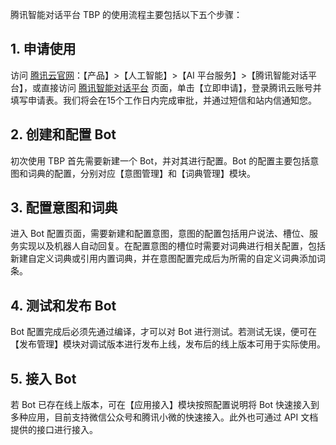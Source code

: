 ﻿
腾讯智能对话平台 TBP 的使用流程主要包括以下五个步骤：
## 1. 申请使用
访问 [腾讯云官网](https://cloud.tencent.com/)：【产品】>【人工智能】>【AI 平台服务】>【腾讯智能对话平台】，或直接访问 [腾讯智能对话平台](https://cloud.tencent.com/product/tbp) 页面，单击【立即申请】，登录腾讯云账号并填写申请表。我们将会在15个工作日内完成审批，并通过短信和站内信通知您。

## 2. 创建和配置 Bot
初次使用 TBP 首先需要新建一个 Bot，并对其进行配置。Bot 的配置主要包括意图和词典的配置，分别对应【意图管理】和【词典管理】模块。

## 3. 配置意图和词典
进入 Bot 配置页面，需要新建和配置意图，意图的配置包括用户说法、槽位、服务实现以及机器人自动回复。在配置意图的槽位时需要对词典进行相关配置，包括新建自定义词典或引用内置词典，并在意图配置完成后为所需的自定义词典添加词条。

## 4. 测试和发布 Bot
Bot 配置完成后必须先通过编译，才可以对 Bot 进行测试。若测试无误，便可在【发布管理】模块对调试版本进行发布上线，发布后的线上版本可用于实际使用。

## 5. 接入 Bot
若 Bot 已存在线上版本，可在【应用接入】模块按照配置说明将 Bot 快速接入到多种应用，目前支持微信公众号和腾讯小微的快速接入。此外也可通过 API 文档提供的接口进行接入。
